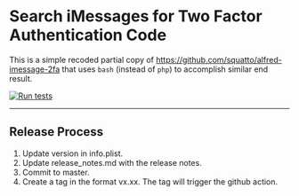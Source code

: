 Search iMessages for Two Factor Authentication Code
==

This is a simple recoded partial copy of https://github.com/squatto/alfred-imessage-2fa that uses `bash` (instead of `php`) to accomplish similar end result.


[![Run tests](https://github.com/thebitguru/alfred-imessage-2fa-copy/actions/workflows/test.yml/badge.svg)](https://github.com/thebitguru/alfred-imessage-2fa-copy/actions/workflows/test.yml)


-----

## Release Process

1. Update version in info.plist.
2. Update release_notes.md with the release notes.
3. Commit to master.
4. Create a tag in the format vx.xx. The tag will trigger the github action.
